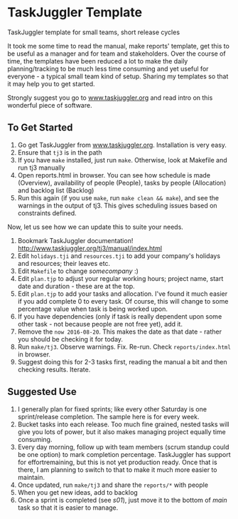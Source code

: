 # TaskJuggler Template
TaskJuggler template for small teams, short release cycles

It took me some time to read the manual, make reports' template, get this to be useful as a manager and for team and stakeholders.
Over the course of time, the templates have been reduced a lot to make the daily planning/tracking to be much less time consuming and yet useful for everyone - a typical small team kind of setup.
Sharing my templates so that it may help you to get started.

Strongly suggest you go to www.taskjuggler.org and read intro on this wonderful piece of software.

## To Get Started

1. Go get TaskJuggler from www.taskjuggler.org. Installation is very easy.
2. Ensure that `tj3` is in the path
3. If you have `make` installed, just run `make`. Otherwise, look at Makefile and run tj3 manually
4. Open reports.html in browser. You can see how schedule is made (Overview), availability of people (People), tasks by people (Allocation) and backlog list (Backlog)
5. Run this again (if you use `make`, run `make clean && make`), and see the warnings in the output of tj3. This gives scheduling issues based on constraints defined.

Now, let us see how we can update this to suite your needs.

1. Bookmark TaskJuggler documentation! http://www.taskjuggler.org/tj3/manual/index.html
2. Edit `holidays.tji` and `resources.tji` to add your company's holidays and resources; their leaves etc.
3. Edit `Makefile` to change *somecompany* :)
4. Edit `plan.tjp` to adjust your regular working hours; project name, start date and duration - these are at the top.
5. Edit `plan.tjp` to add your tasks and allocation. I've found it much easier if you add complete 0 to every task. Of course, this will change to some percentage value when task is being worked upon.
6. If you have dependencies (only if task is really dependent upon some other task - not because people are not free yet), add it.
7. Remove the `now 2016-08-20`. This makes the date as that date - rather you should be checking it for today.
8. Run `make/tj3`. Observe warnings. Fix. Re-run. Check `reports/index.html` in browser.
9. Suggest doing this for 2-3 tasks first, reading the manual a bit and then checking results. Iterate.

## Suggested Use

1. I generally plan for fixed sprints; like every other Saturday is one sprint/release completion. The sample here is for every week.
2. Bucket tasks into each release. Too much fine grained, nested tasks will give you lots of power, but it also makes managing project equally time consuming.
3. Every day morning, follow up with team members (scrum standup could be one option) to mark completion percentage. TaskJuggler has support for effortremaining, but this is not yet production ready. Once that is there, I am planning to switch to that to make it much more easier to maintain.
4. Once updated, run `make/tj3` and share the `reports/*` with people
5. When you get new ideas, add to backlog
6. Once a sprint is completed (see *s01*), just move it to the bottom of *main* task so that it is easier to manage.


